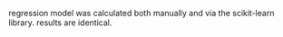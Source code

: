 regression model was calculated both manually and via the scikit-learn library. results are identical.
